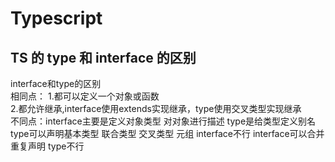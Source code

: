 <!--
 * @Descripttion: 
 * @Author: hanb
 * @Date: 2022-04-27 22:57:31
 * @LastEditors: hanb
 * @LastEditTime: 2022-04-27 23:00:50
-->
# Typescript

## TS 的 type 和 interface 的区别
interface和type的区别  
相同点：
1.都可以定义一个对象或函数  
2.都允许继承,interface使用extends实现继承，type使用交叉类型实现继承  
不同点：interface主要是定义对象类型  对对象进行描述
        type是给类型定义别名  type可以声明基本类型  联合类型  交叉类型   元组  interface不行
        interface可以合并 重复声明  type不行